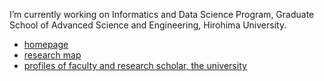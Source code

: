 I’m currently working on Informatics and Data Science Program, Graduate School of Advanced Science and Engineering, Hirohima University.

- [homepage](https://home.hiroshima-u.ac.jp/kitasuka/)
- [research map](https://researchmap.jp/read0092201)
- [profiles of faculty and research scholar, the university](https://seeds.office.hiroshima-u.ac.jp/profile/en.e09984be1821d711520e17560c007669.html)
  
<!--
**kitasuka/kitasuka** is a ✨ _special_ ✨ repository because its `README.md` (this file) appears on your GitHub profile.

Here are some ideas to get you started:

- I’m currently working on Hirohima University.
- 🌱 I’m currently learning ...
- 👯 I’m looking to collaborate on ...
- 🤔 I’m looking for help with ...
- 💬 Ask me about ...
- 📫 How to reach me: ...
- 😄 Pronouns: ...
- ⚡ Fun fact: ...
-->
